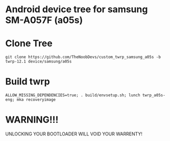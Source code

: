# Android device tree for samsung SM-A057F (a05s)

# Clone Tree
    git clone https://github.com/TheNoobDevs/custom_twrp_samsung_a05s -b twrp-12.1 device/samsung/a05s
# Build twrp
    ALLOW_MISSING_DEPENDENCIES=true; . build/envsetup.sh; lunch twrp_a05s-eng; mka recoveryimage

# WARNING!!!
UNLOCKING YOUR BOOTLOADER WILL VOID YOUR WARRENTY!
